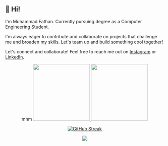 ## 👋 Hi! 

I'm Muhammad Fathan. Currently pursuing degree as a Computer Engineering Student.

I'm always eager to contribute and collaborate on projects that challenge me and broaden my skills. Let's team up and build something cool together!

Let's connect and collaborate! Feel free to reach me out on [Instagram](https://www.instagram.com/muhamfathan/) or [LinkedIn](https://www.linkedin.com/in/muhammad-fathan-mubiina/).


<div align="center">
mhm
<a href="https://github.com/mhmdfathan">
  <img height="180em" src="https://github-readme-stats-eight-theta.vercel.app/api?username=mhmdfathan&show_icons=true&theme=tokyonight&include_all_commits=true&count_private=true"/>
  <img height="180em" src="https://github-readme-stats-eight-theta.vercel.app/api/top-langs/?username=mhmdfathan&layout=compact&langs_count=8&theme=tokyonight"/>
</a>

[![GitHub Streak](https://streak-stats.demolab.com?user=mhmdfathan&theme=tokyonight)](https://git.io/streak-stats)

![](https://komarev.com/ghpvc/?username=mhmdfathan)
</div>
